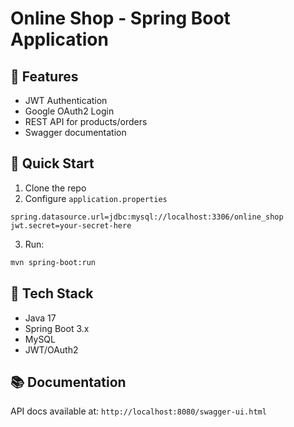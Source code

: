 # Online Shop - Spring Boot Application

## 📌 Features
- JWT Authentication
- Google OAuth2 Login
- REST API for products/orders
- Swagger documentation

## 🚀 Quick Start
1. Clone the repo
2. Configure `application.properties`
```properties
spring.datasource.url=jdbc:mysql://localhost:3306/online_shop
jwt.secret=your-secret-here
```
3. Run:
```bash
mvn spring-boot:run
```

## 🔧 Tech Stack
- Java 17
- Spring Boot 3.x
- MySQL
- JWT/OAuth2

## 📚 Documentation
API docs available at: `http://localhost:8080/swagger-ui.html`
